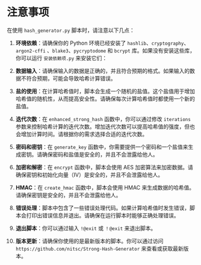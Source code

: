 # 注意事项

在使用 `hash_generator.py` 脚本时，请注意以下几点：

1. **环境依赖**：请确保你的 Python 环境已经安装了 `hashlib`、`cryptography`、`argon2-cffi` 、`blake3`、`pycryptodome` 和 `bcrypt` 库。如果没有安装这些库，你可以运行 `安装依赖项.py` 来安装它们：

2. **数据输入**：请确保输入的数据是正确的，并且符合预期的格式。如果输入的数据不符合预期，可能会导致哈希计算错误。

3. **盐的使用**：在计算哈希值时，脚本会生成一个随机的盐值。这个盐值用于增加哈希值的随机性，从而提高安全性。请确保每次计算哈希值时都使用一个新的盐值。

4. **迭代次数**：在 `enhanced_strong_hash` 函数中，你可以通过修改 `iterations` 参数来控制哈希计算的迭代次数。增加迭代次数可以提高哈希值的强度，但也会增加计算时间。请根据你的需求选择合适的迭代次数。

5. **密码和密钥**：在 `generate_key` 函数中，你需要提供一个密码和一个盐值来生成密钥。请确保密码和盐值是安全的，并且不会泄露给他人。

6. **加密和解密**：在 `encrypt` 函数中，脚本会使用 AES 加密算法来加密数据。请确保密钥和初始化向量（IV）是安全的，并且不会泄露给他人。

7. **HMAC**：在 `create_hmac` 函数中，脚本会使用 HMAC 来生成数据的哈希值。请确保密钥是安全的，并且不会泄露给他人。

8. **错误处理**：脚本中包含了一些错误处理代码。如果计算哈希值时发生错误，脚本会打印出错误信息并退出。请确保在运行脚本时能够正确处理错误。

9. **退出脚本**：你可以通过输入 `!@exit` 或 `！@exit` 来退出脚本。

10. **版本更新**：请确保你使用的是最新版本的脚本。你可以通过访问 `https://github.com/nitsc/Strong-Hash-Generator` 来查看或获取最新版本。

